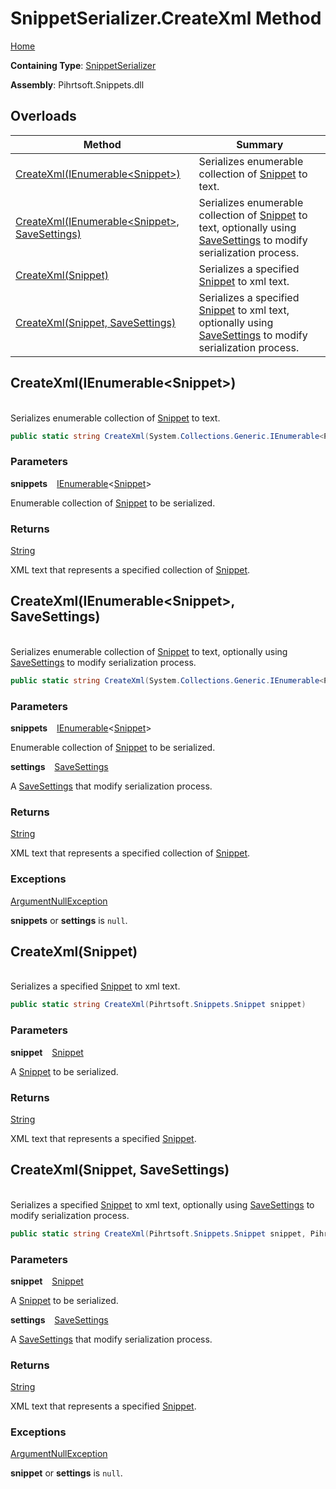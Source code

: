 # SnippetSerializer\.CreateXml Method

[Home](../../../../README.md)

**Containing Type**: [SnippetSerializer](../README.md)

**Assembly**: Pihrtsoft\.Snippets\.dll

## Overloads

| Method | Summary |
| ------ | ------- |
| [CreateXml(IEnumerable\<Snippet>)](#Pihrtsoft_Snippets_SnippetSerializer_CreateXml_System_Collections_Generic_IEnumerable_Pihrtsoft_Snippets_Snippet__) | Serializes enumerable collection of [Snippet](../../Snippet/README.md) to text\. |
| [CreateXml(IEnumerable\<Snippet>, SaveSettings)](#Pihrtsoft_Snippets_SnippetSerializer_CreateXml_System_Collections_Generic_IEnumerable_Pihrtsoft_Snippets_Snippet__Pihrtsoft_Snippets_SaveSettings_) | Serializes enumerable collection of [Snippet](../../Snippet/README.md) to text, optionally using [SaveSettings](../../SaveSettings/README.md) to modify serialization process\. |
| [CreateXml(Snippet)](#Pihrtsoft_Snippets_SnippetSerializer_CreateXml_Pihrtsoft_Snippets_Snippet_) | Serializes a specified [Snippet](../../Snippet/README.md) to xml text\. |
| [CreateXml(Snippet, SaveSettings)](#Pihrtsoft_Snippets_SnippetSerializer_CreateXml_Pihrtsoft_Snippets_Snippet_Pihrtsoft_Snippets_SaveSettings_) | Serializes a specified [Snippet](../../Snippet/README.md) to xml text, optionally using [SaveSettings](../../SaveSettings/README.md) to modify serialization process\. |

## CreateXml\(IEnumerable\<Snippet>\) <a name="Pihrtsoft_Snippets_SnippetSerializer_CreateXml_System_Collections_Generic_IEnumerable_Pihrtsoft_Snippets_Snippet__"></a>

\
Serializes enumerable collection of [Snippet](../../Snippet/README.md) to text\.

```csharp
public static string CreateXml(System.Collections.Generic.IEnumerable<Pihrtsoft.Snippets.Snippet> snippets)
```

### Parameters

**snippets** &ensp; [IEnumerable](https://docs.microsoft.com/en-us/dotnet/api/system.collections.generic.ienumerable-1)\<[Snippet](../../Snippet/README.md)>

Enumerable collection of [Snippet](../../Snippet/README.md) to be serialized\.

### Returns

[String](https://docs.microsoft.com/en-us/dotnet/api/system.string)

XML text that represents a specified collection of [Snippet](../../Snippet/README.md)\.

## CreateXml\(IEnumerable\<Snippet>, SaveSettings\) <a name="Pihrtsoft_Snippets_SnippetSerializer_CreateXml_System_Collections_Generic_IEnumerable_Pihrtsoft_Snippets_Snippet__Pihrtsoft_Snippets_SaveSettings_"></a>

\
Serializes enumerable collection of [Snippet](../../Snippet/README.md) to text, optionally using [SaveSettings](../../SaveSettings/README.md) to modify serialization process\.

```csharp
public static string CreateXml(System.Collections.Generic.IEnumerable<Pihrtsoft.Snippets.Snippet> snippets, Pihrtsoft.Snippets.SaveSettings settings)
```

### Parameters

**snippets** &ensp; [IEnumerable](https://docs.microsoft.com/en-us/dotnet/api/system.collections.generic.ienumerable-1)\<[Snippet](../../Snippet/README.md)>

Enumerable collection of [Snippet](../../Snippet/README.md) to be serialized\.

**settings** &ensp; [SaveSettings](../../SaveSettings/README.md)

A [SaveSettings](../../SaveSettings/README.md) that modify serialization process\.

### Returns

[String](https://docs.microsoft.com/en-us/dotnet/api/system.string)

XML text that represents a specified collection of [Snippet](../../Snippet/README.md)\.

### Exceptions

[ArgumentNullException](https://docs.microsoft.com/en-us/dotnet/api/system.argumentnullexception)

**snippets** or **settings** is `null`\.

## CreateXml\(Snippet\) <a name="Pihrtsoft_Snippets_SnippetSerializer_CreateXml_Pihrtsoft_Snippets_Snippet_"></a>

\
Serializes a specified [Snippet](../../Snippet/README.md) to xml text\.

```csharp
public static string CreateXml(Pihrtsoft.Snippets.Snippet snippet)
```

### Parameters

**snippet** &ensp; [Snippet](../../Snippet/README.md)

A [Snippet](../../Snippet/README.md) to be serialized\.

### Returns

[String](https://docs.microsoft.com/en-us/dotnet/api/system.string)

XML text that represents a specified [Snippet](../../Snippet/README.md)\.

## CreateXml\(Snippet, SaveSettings\) <a name="Pihrtsoft_Snippets_SnippetSerializer_CreateXml_Pihrtsoft_Snippets_Snippet_Pihrtsoft_Snippets_SaveSettings_"></a>

\
Serializes a specified [Snippet](../../Snippet/README.md) to xml text, optionally using [SaveSettings](../../SaveSettings/README.md) to modify serialization process\.

```csharp
public static string CreateXml(Pihrtsoft.Snippets.Snippet snippet, Pihrtsoft.Snippets.SaveSettings settings)
```

### Parameters

**snippet** &ensp; [Snippet](../../Snippet/README.md)

A [Snippet](../../Snippet/README.md) to be serialized\.

**settings** &ensp; [SaveSettings](../../SaveSettings/README.md)

A [SaveSettings](../../SaveSettings/README.md) that modify serialization process\.

### Returns

[String](https://docs.microsoft.com/en-us/dotnet/api/system.string)

XML text that represents a specified [Snippet](../../Snippet/README.md)\.

### Exceptions

[ArgumentNullException](https://docs.microsoft.com/en-us/dotnet/api/system.argumentnullexception)

**snippet** or **settings** is `null`\.

